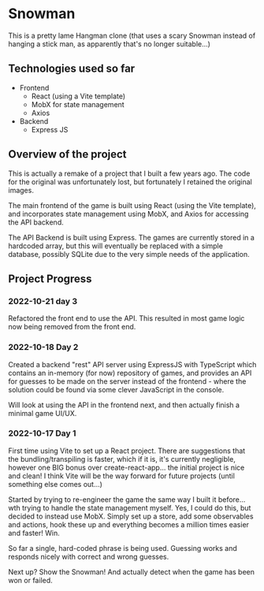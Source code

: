 # Snowman

This is a pretty lame Hangman clone (that uses a scary Snowman instead of hanging a stick man, as apparently that's no longer suitable...)

## Technologies used so far

- Frontend
  - React (using a Vite template)
  - MobX for state management
  - Axios
- Backend
  - Express JS

## Overview of the project

This is actually a remake of a project that I built a few years ago. The code for the original was unfortunately lost, but fortunately I retained the original images.

The main frontend of the game is built using React (using the Vite template), and incorporates state management using MobX, and Axios for accessing the API backend.

The API Backend is built using Express. The games are currently stored in a hardcoded array, but this will eventually be replaced with a simple database, possibly SQLite due to the very simple needs of the application.

## Project Progress

### 2022-10-21 day 3

Refactored the front end to use the API. This resulted in most game logic now being removed from the front end.

### 2022-10-18 Day 2

Created a backend "rest" API server using ExpressJS with TypeScript which contains an in-memory (for now) repository of games, and provides an API for guesses to be made on the server instead of the frontend - where the solution could be found via some clever JavaScript in the console.

Will look at using the API in the frontend next, and then actually finish a minimal game UI/UX.

### 2022-10-17 Day 1

First time using Vite to set up a React project. There are suggestions that the bundling/transpiling is faster, which if it is, it's currently negligible, however one BIG bonus over create-react-app... the initial project is nice and clean! I think Vite will be the way forward for future projects (until something else comes out...)

Started by trying to re-engineer the game the same way I built it before... wth trying to handle the state management myself. Yes, I could do this, but decided to instead use MobX. Simply set up a store, add some observables and actions, hook these up and everything becomes a million times easier and faster! Win.

So far a single, hard-coded phrase is being used. Guessing works and responds nicely with correct and wrong guesses.

Next up? Show the Snowman! And actually detect when the game has been won or failed.
